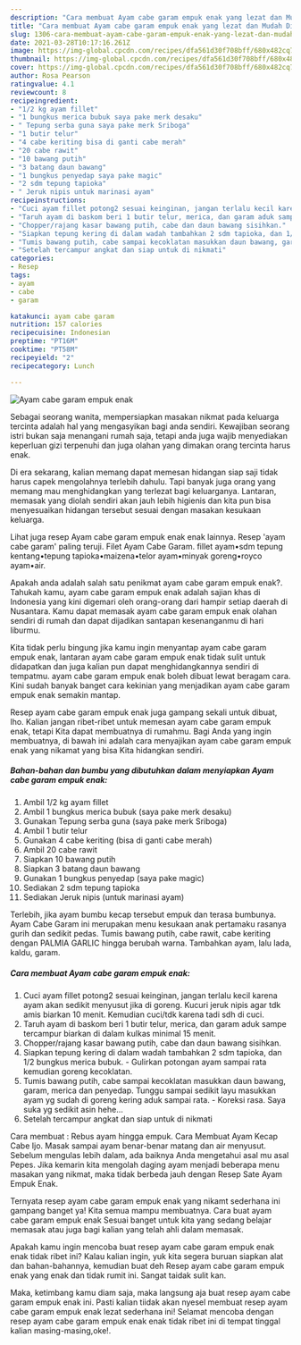 ```yaml
---
description: "Cara membuat Ayam cabe garam empuk enak yang lezat dan Mudah Dibuat"
title: "Cara membuat Ayam cabe garam empuk enak yang lezat dan Mudah Dibuat"
slug: 1306-cara-membuat-ayam-cabe-garam-empuk-enak-yang-lezat-dan-mudah-dibuat
date: 2021-03-28T10:17:16.261Z
image: https://img-global.cpcdn.com/recipes/dfa561d30f708bff/680x482cq70/ayam-cabe-garam-empuk-enak-foto-resep-utama.jpg
thumbnail: https://img-global.cpcdn.com/recipes/dfa561d30f708bff/680x482cq70/ayam-cabe-garam-empuk-enak-foto-resep-utama.jpg
cover: https://img-global.cpcdn.com/recipes/dfa561d30f708bff/680x482cq70/ayam-cabe-garam-empuk-enak-foto-resep-utama.jpg
author: Rosa Pearson
ratingvalue: 4.1
reviewcount: 8
recipeingredient:
- "1/2 kg ayam fillet"
- "1 bungkus merica bubuk saya pake merk desaku"
- " Tepung serba guna saya pake merk Sriboga"
- "1 butir telur"
- "4 cabe keriting bisa di ganti cabe merah"
- "20 cabe rawit"
- "10 bawang putih"
- "3 batang daun bawang"
- "1 bungkus penyedap saya pake magic"
- "2 sdm tepung tapioka"
- " Jeruk nipis untuk marinasi ayam"
recipeinstructions:
- "Cuci ayam fillet potong2 sesuai keinginan, jangan terlalu kecil karena ayam akan sedikit menyusut jika di goreng. Kucuri jeruk nipis agar tdk amis biarkan 10 menit. Kemudian cuci/tdk karena tadi sdh di cuci."
- "Taruh ayam di baskom beri 1 butir telur, merica, dan garam aduk sampe tercampur biarkan di dalam kulkas minimal 15 menit."
- "Chopper/rajang kasar bawang putih, cabe dan daun bawang sisihkan."
- "Siapkan tepung kering di dalam wadah tambahkan 2 sdm tapioka, dan 1/2 bungkus merica bubuk. Gulirkan potongan ayam sampai rata kemudian goreng kecoklatan."
- "Tumis bawang putih, cabe sampai kecoklatan masukkan daun bawang, garam, merica dan penyedap. Tunggu sampai sedikit layu masukkan ayam yg sudah di goreng kering aduk sampai rata.  Koreksi rasa. Saya suka yg sedikit asin hehe..."
- "Setelah tercampur angkat dan siap untuk di nikmati"
categories:
- Resep
tags:
- ayam
- cabe
- garam

katakunci: ayam cabe garam 
nutrition: 157 calories
recipecuisine: Indonesian
preptime: "PT16M"
cooktime: "PT58M"
recipeyield: "2"
recipecategory: Lunch

---
```



![Ayam cabe garam empuk enak](https://img-global.cpcdn.com/recipes/dfa561d30f708bff/680x482cq70/ayam-cabe-garam-empuk-enak-foto-resep-utama.jpg)

Sebagai seorang wanita, mempersiapkan masakan nikmat pada keluarga tercinta adalah hal yang mengasyikan bagi anda sendiri. Kewajiban seorang istri bukan saja menangani rumah saja, tetapi anda juga wajib menyediakan keperluan gizi terpenuhi dan juga olahan yang dimakan orang tercinta harus enak.

Di era  sekarang, kalian memang dapat memesan hidangan siap saji tidak harus capek mengolahnya terlebih dahulu. Tapi banyak juga orang yang memang mau menghidangkan yang terlezat bagi keluarganya. Lantaran, memasak yang diolah sendiri akan jauh lebih higienis dan kita pun bisa menyesuaikan hidangan tersebut sesuai dengan masakan kesukaan keluarga. 

Lihat juga resep Ayam cabe garam empuk enak enak lainnya. Resep &#39;ayam cabe garam&#39; paling teruji. Filet Ayam Cabe Garam. fillet ayam•sdm tepung kentang•tepung tapioka•maizena•telor ayam•minyak goreng•royco ayam•air.

Apakah anda adalah salah satu penikmat ayam cabe garam empuk enak?. Tahukah kamu, ayam cabe garam empuk enak adalah sajian khas di Indonesia yang kini digemari oleh orang-orang dari hampir setiap daerah di Nusantara. Kamu dapat memasak ayam cabe garam empuk enak olahan sendiri di rumah dan dapat dijadikan santapan kesenanganmu di hari liburmu.

Kita tidak perlu bingung jika kamu ingin menyantap ayam cabe garam empuk enak, lantaran ayam cabe garam empuk enak tidak sulit untuk didapatkan dan juga kalian pun dapat menghidangkannya sendiri di tempatmu. ayam cabe garam empuk enak boleh dibuat lewat beragam cara. Kini sudah banyak banget cara kekinian yang menjadikan ayam cabe garam empuk enak semakin mantap.

Resep ayam cabe garam empuk enak juga gampang sekali untuk dibuat, lho. Kalian jangan ribet-ribet untuk memesan ayam cabe garam empuk enak, tetapi Kita dapat membuatnya di rumahmu. Bagi Anda yang ingin membuatnya, di bawah ini adalah cara menyajikan ayam cabe garam empuk enak yang nikamat yang bisa Kita hidangkan sendiri.

<!--inarticleads1-->

##### Bahan-bahan dan bumbu yang dibutuhkan dalam menyiapkan Ayam cabe garam empuk enak:

1. Ambil 1/2 kg ayam fillet
1. Ambil 1 bungkus merica bubuk (saya pake merk desaku)
1. Gunakan  Tepung serba guna (saya pake merk Sriboga)
1. Ambil 1 butir telur
1. Gunakan 4 cabe keriting (bisa di ganti cabe merah)
1. Ambil 20 cabe rawit
1. Siapkan 10 bawang putih
1. Siapkan 3 batang daun bawang
1. Gunakan 1 bungkus penyedap (saya pake magic)
1. Sediakan 2 sdm tepung tapioka
1. Sediakan  Jeruk nipis (untuk marinasi ayam)


Terlebih, jika ayam bumbu kecap tersebut empuk dan terasa bumbunya. Ayam Cabe Garam ini merupakan menu kesukaan anak pertamaku rasanya gurih dan sedikit pedas. Tumis bawang putih, cabe rawit, cabe keriting dengan PALMIA GARLIC hingga berubah warna. Tambahkan ayam, lalu lada, kaldu, garam. 

<!--inarticleads2-->

##### Cara membuat Ayam cabe garam empuk enak:

1. Cuci ayam fillet potong2 sesuai keinginan, jangan terlalu kecil karena ayam akan sedikit menyusut jika di goreng. Kucuri jeruk nipis agar tdk amis biarkan 10 menit. Kemudian cuci/tdk karena tadi sdh di cuci.
1. Taruh ayam di baskom beri 1 butir telur, merica, dan garam aduk sampe tercampur biarkan di dalam kulkas minimal 15 menit.
1. Chopper/rajang kasar bawang putih, cabe dan daun bawang sisihkan.
1. Siapkan tepung kering di dalam wadah tambahkan 2 sdm tapioka, dan 1/2 bungkus merica bubuk. - Gulirkan potongan ayam sampai rata kemudian goreng kecoklatan.
1. Tumis bawang putih, cabe sampai kecoklatan masukkan daun bawang, garam, merica dan penyedap. Tunggu sampai sedikit layu masukkan ayam yg sudah di goreng kering aduk sampai rata.  - Koreksi rasa. Saya suka yg sedikit asin hehe...
1. Setelah tercampur angkat dan siap untuk di nikmati


Cara membuat : Rebus ayam hingga empuk. Cara Membuat Ayam Kecap Cabe Ijo. Masak sampai ayam benar-benar matang dan air menyusut. Sebelum mengulas lebih dalam, ada baiknya Anda mengetahui asal mu asal Pepes. Jika kemarin kita mengolah daging ayam menjadi beberapa menu masakan yang nikmat, maka tidak berbeda jauh dengan Resep Sate Ayam Empuk Enak. 

Ternyata resep ayam cabe garam empuk enak yang nikamt sederhana ini gampang banget ya! Kita semua mampu membuatnya. Cara buat ayam cabe garam empuk enak Sesuai banget untuk kita yang sedang belajar memasak atau juga bagi kalian yang telah ahli dalam memasak.

Apakah kamu ingin mencoba buat resep ayam cabe garam empuk enak enak tidak ribet ini? Kalau kalian ingin, yuk kita segera buruan siapkan alat dan bahan-bahannya, kemudian buat deh Resep ayam cabe garam empuk enak yang enak dan tidak rumit ini. Sangat taidak sulit kan. 

Maka, ketimbang kamu diam saja, maka langsung aja buat resep ayam cabe garam empuk enak ini. Pasti kalian tiidak akan nyesel membuat resep ayam cabe garam empuk enak lezat sederhana ini! Selamat mencoba dengan resep ayam cabe garam empuk enak enak tidak ribet ini di tempat tinggal kalian masing-masing,oke!.


